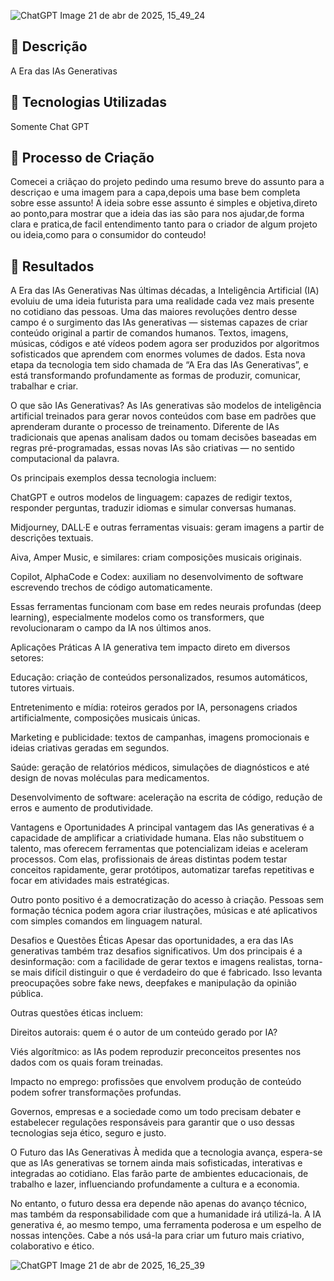 ![ChatGPT Image 21 de abr  de 2025, 15_49_24](https://github.com/user-attachments/assets/8fa6c856-7ef6-4655-9c89-c239a6d6109e)


## 📒 Descrição
A Era das IAs Generativas

## 🤖 Tecnologias Utilizadas
Somente Chat GPT

## 🧐 Processo de Criação
Comecei a criãçao do projeto pedindo uma resumo breve do assunto para a descriçao e uma imagem para a capa,depois uma base bem completa sobre esse assunto!
A ideia sobre esse assunto é simples e objetiva,direto ao ponto,para mostrar que a ideia das ias são para nos ajudar,de forma clara e pratica,de facil entendimento tanto para o criador de algum projeto ou ideia,como para o consumidor do conteudo!
 
## 🚀 Resultados

A Era das IAs Generativas
Nas últimas décadas, a Inteligência Artificial (IA) evoluiu de uma ideia futurista para uma realidade cada vez mais presente no cotidiano das pessoas. Uma das maiores revoluções dentro desse campo é o surgimento das IAs generativas — sistemas capazes de criar conteúdo original a partir de comandos humanos. Textos, imagens, músicas, códigos e até vídeos podem agora ser produzidos por algoritmos sofisticados que aprendem com enormes volumes de dados. Esta nova etapa da tecnologia tem sido chamada de “A Era das IAs Generativas”, e está transformando profundamente as formas de produzir, comunicar, trabalhar e criar.

O que são IAs Generativas?
As IAs generativas são modelos de inteligência artificial treinados para gerar novos conteúdos com base em padrões que aprenderam durante o processo de treinamento. Diferente de IAs tradicionais que apenas analisam dados ou tomam decisões baseadas em regras pré-programadas, essas novas IAs são criativas — no sentido computacional da palavra.

Os principais exemplos dessa tecnologia incluem:

ChatGPT e outros modelos de linguagem: capazes de redigir textos, responder perguntas, traduzir idiomas e simular conversas humanas.

Midjourney, DALL·E e outras ferramentas visuais: geram imagens a partir de descrições textuais.

Aiva, Amper Music, e similares: criam composições musicais originais.

Copilot, AlphaCode e Codex: auxiliam no desenvolvimento de software escrevendo trechos de código automaticamente.

Essas ferramentas funcionam com base em redes neurais profundas (deep learning), especialmente modelos como os transformers, que revolucionaram o campo da IA nos últimos anos.

Aplicações Práticas
A IA generativa tem impacto direto em diversos setores:

Educação: criação de conteúdos personalizados, resumos automáticos, tutores virtuais.

Entretenimento e mídia: roteiros gerados por IA, personagens criados artificialmente, composições musicais únicas.

Marketing e publicidade: textos de campanhas, imagens promocionais e ideias criativas geradas em segundos.

Saúde: geração de relatórios médicos, simulações de diagnósticos e até design de novas moléculas para medicamentos.

Desenvolvimento de software: aceleração na escrita de código, redução de erros e aumento de produtividade.

Vantagens e Oportunidades
A principal vantagem das IAs generativas é a capacidade de amplificar a criatividade humana. Elas não substituem o talento, mas oferecem ferramentas que potencializam ideias e aceleram processos. Com elas, profissionais de áreas distintas podem testar conceitos rapidamente, gerar protótipos, automatizar tarefas repetitivas e focar em atividades mais estratégicas.

Outro ponto positivo é a democratização do acesso à criação. Pessoas sem formação técnica podem agora criar ilustrações, músicas e até aplicativos com simples comandos em linguagem natural.

Desafios e Questões Éticas
Apesar das oportunidades, a era das IAs generativas também traz desafios significativos. Um dos principais é a desinformação: com a facilidade de gerar textos e imagens realistas, torna-se mais difícil distinguir o que é verdadeiro do que é fabricado. Isso levanta preocupações sobre fake news, deepfakes e manipulação da opinião pública.

Outras questões éticas incluem:

Direitos autorais: quem é o autor de um conteúdo gerado por IA?

Viés algorítmico: as IAs podem reproduzir preconceitos presentes nos dados com os quais foram treinadas.

Impacto no emprego: profissões que envolvem produção de conteúdo podem sofrer transformações profundas.

Governos, empresas e a sociedade como um todo precisam debater e estabelecer regulações responsáveis para garantir que o uso dessas tecnologias seja ético, seguro e justo.

O Futuro das IAs Generativas
À medida que a tecnologia avança, espera-se que as IAs generativas se tornem ainda mais sofisticadas, interativas e integradas ao cotidiano. Elas farão parte de ambientes educacionais, de trabalho e lazer, influenciando profundamente a cultura e a economia.

No entanto, o futuro dessa era depende não apenas do avanço técnico, mas também da responsabilidade com que a humanidade irá utilizá-la. A IA generativa é, ao mesmo tempo, uma ferramenta poderosa e um espelho de nossas intenções. Cabe a nós usá-la para criar um futuro mais criativo, colaborativo e ético.

![ChatGPT Image 21 de abr  de 2025, 16_25_39](https://github.com/user-attachments/assets/d167a85d-5a56-440d-aec4-26ca9768b01a)
